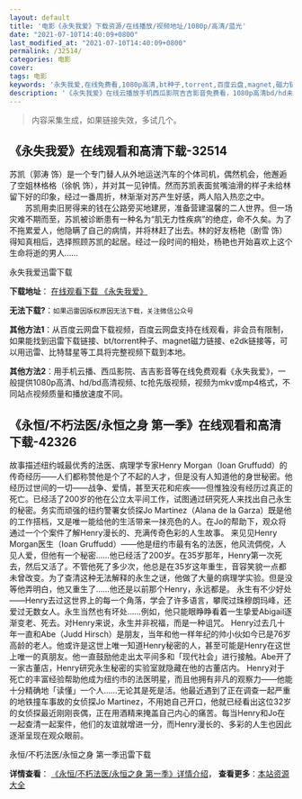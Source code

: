 ```yaml
---
layout: default
title: '电影《永失我爱》下载资源/在线播放/视频地址/1080p/高清/蓝光'
date: "2021-07-10T14:40:09+0800"
last_modified_at: "2021-07-10T14:40:09+0800"
permalink: /32514/
categories: 电影
cover:
tags: 电影
keywords: '永失我爱,在线免费看,1080p高清,bt种子,torrent,百度云盘,magnet,磁力链,迅雷下载资源'
description: '《永失我爱》在线云播放手机西瓜影院吉吉影音免费看，1080p高清bd/hd未删减完整版和tc抢先枪版，mkv/mp4格式，附带bt/torrent种子、magnet/磁力链、百度云盘、网盘资源迅雷下载链接'
---
```


>内容采集生成，如果链接失效，多试几个。


## 《永失我爱》在线观看和高清下载-32514

苏凯（郭涛 饰）是一个专门替人从外地运送汽车的个体司机，偶然机会，他邂逅了空姐林格格（徐帆 饰），并对其一见钟情。然而苏凯表面贫嘴油滑的样子未给林留下好的印象，经过一番周折，林渐渐对苏产生好感，两人陷入热恋之中。 　　苏凯用卖旧房得来的钱在公路旁买地建房，准备营建温馨的二人世界。但一场灾难不期而至，苏凯被诊断患有一种名为&ldquo;肌无力性疾病&rdquo;的绝症，命不久矣。为了不拖累爱人，他隐瞒了自己的病情，并将林赶了出去。林的好友杨艳（剧雪 饰）得知真相后，选择照顾苏凯的起居。经过一段时间的相处，杨艳也开始喜欢上这个生命将逝的男人……


永失我爱迅雷下载

**下载地址**： [在线观看下载 《永失我爱》](https://www.993dy.com//vod-detail-id-16249.html) 


**无法下载?**：`如果迅雷因版权原因无法下载，关注微信公众号 `

**其他方法1**：从百度云网盘下载视频，百度云网盘支持在线观看，非会员有限制，如果能找到迅雷下载链接、bt/torrent种子、magnet磁力链接、e2dk链接等，可以用迅雷、比特彗星等工具将完整视频下载到本地。

**其他方法2**：用手机云播、西瓜影院、吉吉影音等在线免费观看《永失我爱》，一般提供1080p高清、hd/bd高清视频、tc抢先版视频，视频为mkv或mp4格式，不同站点视频质量和播放速度不同。


## 《永恒/不朽法医/永恒之身 第一季》在线观看和高清下载-42326

故事描述纽约城最优秀的法医、病理学专家Henry Morgan（Ioan Gruffudd）的传奇经历——人们都称赞他是个了不起的人才，但是没有人知道他的身世秘密。他经历过世间的一切&mdash;—战争、爱情，甚至天花和疟疾&mdash;—但惟独没有经历过真正的死亡。已经活了200岁的他在公立太平间工作，试图通过研究死人来找出自己永生的秘密。务实而顽强的纽约警署女侦探Jo Martinez（Alana de la Garza）既是他的工作搭档，又是唯一能给他的生活带来一抹亮色的人。在Jo的帮助下，观众将通过一个个案件了解Henry漫长的、充满传奇色彩的人生故事。 来见见Henry Morgan医生（Ioan Gruffudd）&mdash;—他是纽约市最有名的法医，他风流倜傥，人见人爱，但他有一个秘密&hellip;…他已经活了200岁。在35岁那年，Henry第一次死去，然后又活了。不管他死了多少次，他总是在35岁这年重生，音容笑貌一点都未曾改变。为了查清这种无法解释的永生之谜，他做了大量的病理学实验。但是没等他弄明白，他又重生了&hellip;…他还是以前那个Henry，永远都是。 永生有不少好处&mdash;—Henry去过这世界上的每一个角落，学会了许多语言，攀爬过珠穆朗玛峰，还爱过无数女人。永生当然也有坏处&hellip;…例如，他只能眼睁睁看着一生挚爱Abigail逐渐变老、死去。对Henry来说，永生并非祝福，而是一种诅咒。 Henry过去几十年一直和Abe（Judd Hirsch）是朋友，当年和他一样年纪的帅小伙如今已是76岁高龄的老人。他或许是这世上唯一知道Henry秘密的人，甚至可能是Henry在这世上唯一的真朋友。他一直鼓励他走出太平间多和「现代社会」进行接触。Abe开了一家古董店，Henry研究永生秘密的实验室就隐藏在他的古董店内。 Henry对于死亡的丰富经验帮助他成为纽约市的法医明星，而且他拥有非凡的观察力&mdash;—他能十分精确地「读懂」一个人……无论其是死是活。他最近遇到了正在调查一起严重的地铁撞车事故的女侦探Jo Martinez，不用她自己开口，他就已经看出这位32岁的女侦探最近刚刚丧偶，正在用酒精来掩盖自己内心的痛苦。每当Henry和Jo在一起查清一起案件，他们的友谊就增进一分，而Henry漫长的、多彩的人生也因此逐渐呈现在观众眼前。


永恒/不朽法医/永恒之身 第一季迅雷下载

**详情查看**： [《永恒/不朽法医/永恒之身 第一季》详情介绍](/movie/42326/)， **查看更多**：[本站资源大全](/movie/t/all/)

